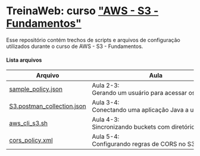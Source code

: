 # TreinaWeb: curso ["AWS - S3 - Fundamentos"](https://www.treinaweb.com.br/curso/amazon-web-services-aws-simple-storage-service-s3-fundamentos)

Esse repositório contém trechos de scripts e arquivos de configuração utilizados durante o curso de AWS - S3 - Fundamentos.

#### Lista arquivos
| Arquivo | Aula |
| ------ | ------ |
[sample_policy.json](https://github.com/treinaweb/treinaweb-aws-s3-fundamentos/blob/master/sample_policy.json) | Aula 2-3: Gerando um usuário para acessar os buckets |
[S3.postman_collection.json](https://github.com/treinaweb/treinaweb-aws-s3-fundamentos/blob/master/S3.postman_collection.json) | Aula 3-4: Conectando uma aplicação Java a um bucket |
[aws_cli_s3.sh](https://github.com/treinaweb/treinaweb-aws-s3-fundamentos/blob/master/aws_cli_s3.sh) | Aula 4-3: Sincronizando buckets com diretórios locais |
[cors_policy.xml](https://github.com/treinaweb/treinaweb-aws-s3-fundamentos/blob/master/cors_policy.xml) | Aula 5-4: Configurando regras de CORS no S3 |
